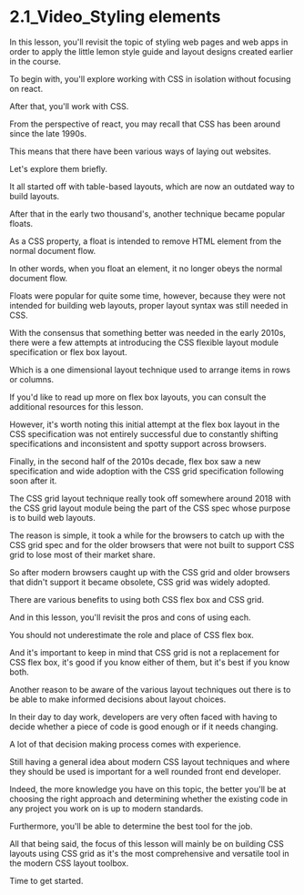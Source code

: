 # 2.1_Video_Styling elements

In this lesson, you'll revisit the topic of styling web pages and web apps in order to apply the little lemon style guide and layout designs created earlier in the course.

To begin with, you'll explore working with CSS in isolation without focusing on react.

After that, you'll work with CSS.

From the perspective of react, you may recall that CSS has been around since the late 1990s.

This means that there have been various ways of laying out websites.

Let's explore them briefly.

It all started off with table-based layouts, which are now an outdated way to build layouts.

After that in the early two thousand's, another technique became popular floats.

As a CSS property, a float is intended to remove HTML element from the normal document flow.

In other words, when you float an element, it no longer obeys the normal document flow.

Floats were popular for quite some time, however, because they were not intended for building web layouts, proper layout syntax was still needed in CSS.

With the consensus that something better was needed in the early 2010s, there were a few attempts at introducing the CSS flexible layout module specification or flex box layout.

Which is a one dimensional layout technique used to arrange items in rows or columns.

If you'd like to read up more on flex box layouts, you can consult the additional resources for this lesson.

However, it's worth noting this initial attempt at the flex box layout in the CSS specification was not entirely successful due to constantly shifting specifications and inconsistent and spotty support across browsers.

Finally, in the second half of the 2010s decade, flex box saw a new specification and wide adoption with the CSS grid specification following soon after it.

The CSS grid layout technique really took off somewhere around 2018 with the CSS grid layout module being the part of the CSS spec whose purpose is to build web layouts.

The reason is simple, it took a while for the browsers to catch up with the CSS grid spec and for the older browsers that were not built to support CSS grid to lose most of their market share.

So after modern browsers caught up with the CSS grid and older browsers that didn't support it became obsolete, CSS grid was widely adopted.

There are various benefits to using both CSS flex box and CSS grid.

And in this lesson, you'll revisit the pros and cons of using each.

You should not underestimate the role and place of CSS flex box.

And it's important to keep in mind that CSS grid is not a replacement for CSS flex box, it's good if you know either of them, but it's best if you know both.

Another reason to be aware of the various layout techniques out there is to be able to make informed decisions about layout choices.

In their day to day work, developers are very often faced with having to decide whether a piece of code is good enough or if it needs changing.

A lot of that decision making process comes with experience.

Still having a general idea about modern CSS layout techniques and where they should be used is important for a well rounded front end developer.

Indeed, the more knowledge you have on this topic, the better you'll be at choosing the right approach and determining whether the existing code in any project you work on is up to modern standards.

Furthermore, you'll be able to determine the best tool for the job.

All that being said, the focus of this lesson will mainly be on building CSS layouts using CSS grid as it's the most comprehensive and versatile tool in the modern CSS layout toolbox.

Time to get started.
